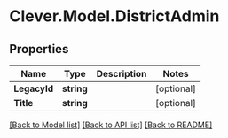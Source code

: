 # Clever.Model.DistrictAdmin
## Properties

Name | Type | Description | Notes
------------ | ------------- | ------------- | -------------
**LegacyId** | **string** |  | [optional] 
**Title** | **string** |  | [optional] 

[[Back to Model list]](../README.md#documentation-for-models) [[Back to API list]](../README.md#documentation-for-api-endpoints) [[Back to README]](../README.md)

